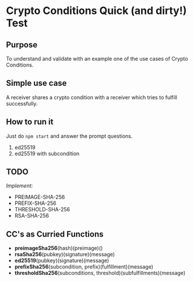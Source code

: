 # Crypto Conditions Quick (and dirty!) Test

## Purpose

To understand and validate with an example one of the use cases of Crypto Conditions.

## Simple use case

A receiver shares a crypto condition with a receiver which tries to fulfill successfully.

## How to run it

Just do `npm start` and answer the prompt questions.

1) ed25519
2) ed25519 with subcondition

## TODO

*Implement:*
* PREIMAGE-SHA-256
* PREFIX-SHA-256
* THRESHOLD-SHA-256
* RSA-SHA-256

## CC's as Curried Functions

* **preimageSha256**(hash)(preimage)()
* **rsaSha256**(pubkey)(signature)(message)
* **ed25519**(pubkey)(signature)(message)
* **prefixSha256**(subcondition, prefix)(fulfillment)(message)
* **thresholdSha256**(subconditions, threshold)(subfulfillments)(message)
